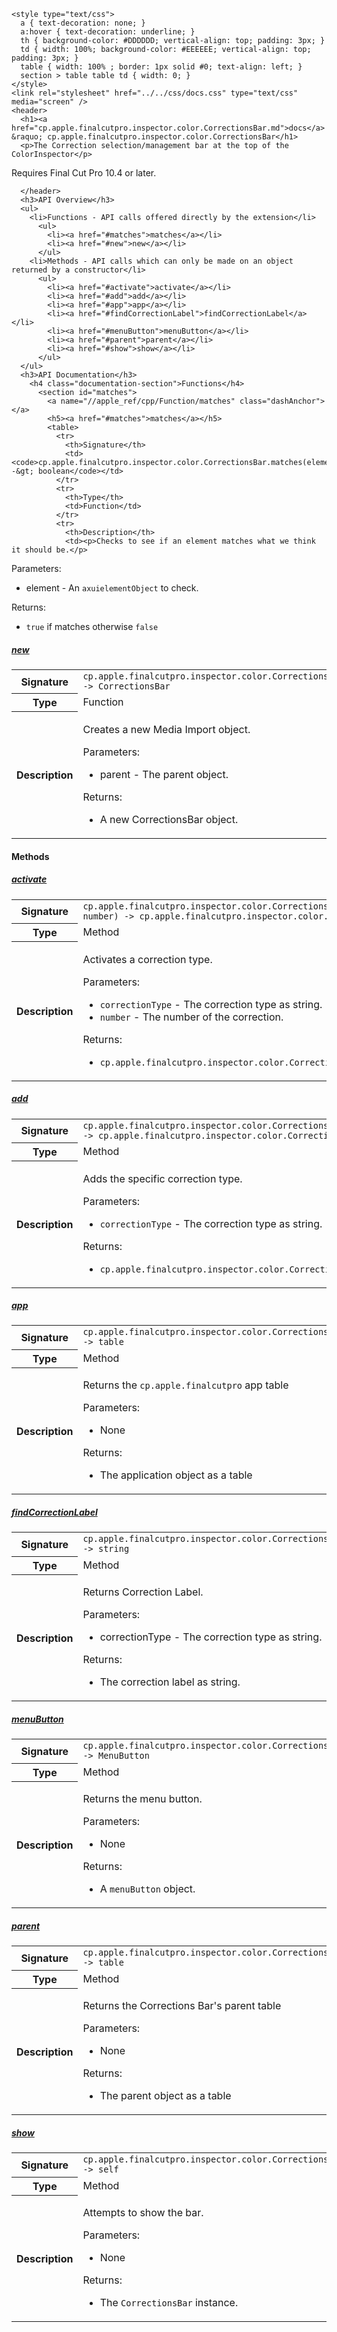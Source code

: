     <style type="text/css">
      a { text-decoration: none; }
      a:hover { text-decoration: underline; }
      th { background-color: #DDDDDD; vertical-align: top; padding: 3px; }
      td { width: 100%; background-color: #EEEEEE; vertical-align: top; padding: 3px; }
      table { width: 100% ; border: 1px solid #0; text-align: left; }
      section > table table td { width: 0; }
    </style>
    <link rel="stylesheet" href="../../css/docs.css" type="text/css" media="screen" />
    <header>
      <h1><a href="cp.apple.finalcutpro.inspector.color.CorrectionsBar.md">docs</a> &raquo; cp.apple.finalcutpro.inspector.color.CorrectionsBar</h1>
      <p>The Correction selection/management bar at the top of the ColorInspector</p>
<p>Requires Final Cut Pro 10.4 or later.</p>

      </header>
      <h3>API Overview</h3>
      <ul>
        <li>Functions - API calls offered directly by the extension</li>
          <ul>
            <li><a href="#matches">matches</a></li>
            <li><a href="#new">new</a></li>
          </ul>
        <li>Methods - API calls which can only be made on an object returned by a constructor</li>
          <ul>
            <li><a href="#activate">activate</a></li>
            <li><a href="#add">add</a></li>
            <li><a href="#app">app</a></li>
            <li><a href="#findCorrectionLabel">findCorrectionLabel</a></li>
            <li><a href="#menuButton">menuButton</a></li>
            <li><a href="#parent">parent</a></li>
            <li><a href="#show">show</a></li>
          </ul>
      </ul>
      <h3>API Documentation</h3>
        <h4 class="documentation-section">Functions</h4>
          <section id="matches">
            <a name="//apple_ref/cpp/Function/matches" class="dashAnchor"></a>
            <h5><a href="#matches">matches</a></h5>
            <table>
              <tr>
                <th>Signature</th>
                <td><code>cp.apple.finalcutpro.inspector.color.CorrectionsBar.matches(element) -&gt; boolean</code></td>
              </tr>
              <tr>
                <th>Type</th>
                <td>Function</td>
              </tr>
              <tr>
                <th>Description</th>
                <td><p>Checks to see if an element matches what we think it should be.</p>
<p>Parameters:</p>
<ul>
<li>element - An <code>axuielementObject</code> to check.</li>
</ul>
<p>Returns:</p>
<ul>
<li><code>true</code> if matches otherwise <code>false</code></li>
</ul>
</td>
              </tr>
            </table>
          </section>
          <section id="new">
            <a name="//apple_ref/cpp/Function/new" class="dashAnchor"></a>
            <h5><a href="#new">new</a></h5>
            <table>
              <tr>
                <th>Signature</th>
                <td><code>cp.apple.finalcutpro.inspector.color.CorrectionsBar.new(parent) -&gt; CorrectionsBar</code></td>
              </tr>
              <tr>
                <th>Type</th>
                <td>Function</td>
              </tr>
              <tr>
                <th>Description</th>
                <td><p>Creates a new Media Import object.</p>
<p>Parameters:</p>
<ul>
<li>parent - The parent object.</li>
</ul>
<p>Returns:</p>
<ul>
<li>A new CorrectionsBar object.</li>
</ul>
</td>
              </tr>
            </table>
          </section>
        <h4 class="documentation-section">Methods</h4>
          <section id="activate">
            <a name="//apple_ref/cpp/Method/activate" class="dashAnchor"></a>
            <h5><a href="#activate">activate</a></h5>
            <table>
              <tr>
                <th>Signature</th>
                <td><code>cp.apple.finalcutpro.inspector.color.CorrectionsBar:activate(correctionType, number) -&gt; cp.apple.finalcutpro.inspector.color.CorrectionsBar</code></td>
              </tr>
              <tr>
                <th>Type</th>
                <td>Method</td>
              </tr>
              <tr>
                <th>Description</th>
                <td><p>Activates a correction type.</p>
<p>Parameters:</p>
<ul>
<li><code>correctionType</code> - The correction type as string.</li>
<li><code>number</code> - The number of the correction.</li>
</ul>
<p>Returns:</p>
<ul>
<li><code>cp.apple.finalcutpro.inspector.color.CorrectionsBar</code> object.</li>
</ul>
</td>
              </tr>
            </table>
          </section>
          <section id="add">
            <a name="//apple_ref/cpp/Method/add" class="dashAnchor"></a>
            <h5><a href="#add">add</a></h5>
            <table>
              <tr>
                <th>Signature</th>
                <td><code>cp.apple.finalcutpro.inspector.color.CorrectionsBar:add(correctionType) -&gt; cp.apple.finalcutpro.inspector.color.CorrectionsBar</code></td>
              </tr>
              <tr>
                <th>Type</th>
                <td>Method</td>
              </tr>
              <tr>
                <th>Description</th>
                <td><p>Adds the specific correction type.</p>
<p>Parameters:</p>
<ul>
<li><code>correctionType</code> - The correction type as string.</li>
</ul>
<p>Returns:</p>
<ul>
<li><code>cp.apple.finalcutpro.inspector.color.CorrectionsBar</code> object.</li>
</ul>
</td>
              </tr>
            </table>
          </section>
          <section id="app">
            <a name="//apple_ref/cpp/Method/app" class="dashAnchor"></a>
            <h5><a href="#app">app</a></h5>
            <table>
              <tr>
                <th>Signature</th>
                <td><code>cp.apple.finalcutpro.inspector.color.CorrectionsBar:app() -&gt; table</code></td>
              </tr>
              <tr>
                <th>Type</th>
                <td>Method</td>
              </tr>
              <tr>
                <th>Description</th>
                <td><p>Returns the <code>cp.apple.finalcutpro</code> app table</p>
<p>Parameters:</p>
<ul>
<li>None</li>
</ul>
<p>Returns:</p>
<ul>
<li>The application object as a table</li>
</ul>
</td>
              </tr>
            </table>
          </section>
          <section id="findCorrectionLabel">
            <a name="//apple_ref/cpp/Method/findCorrectionLabel" class="dashAnchor"></a>
            <h5><a href="#findCorrectionLabel">findCorrectionLabel</a></h5>
            <table>
              <tr>
                <th>Signature</th>
                <td><code>cp.apple.finalcutpro.inspector.color.CorrectionsBar:findCorrectionLabel(correctionType) -&gt; string</code></td>
              </tr>
              <tr>
                <th>Type</th>
                <td>Method</td>
              </tr>
              <tr>
                <th>Description</th>
                <td><p>Returns Correction Label.</p>
<p>Parameters:</p>
<ul>
<li>correctionType - The correction type as string.</li>
</ul>
<p>Returns:</p>
<ul>
<li>The correction label as string.</li>
</ul>
</td>
              </tr>
            </table>
          </section>
          <section id="menuButton">
            <a name="//apple_ref/cpp/Method/menuButton" class="dashAnchor"></a>
            <h5><a href="#menuButton">menuButton</a></h5>
            <table>
              <tr>
                <th>Signature</th>
                <td><code>cp.apple.finalcutpro.inspector.color.CorrectionsBar:menuButton() -&gt; MenuButton</code></td>
              </tr>
              <tr>
                <th>Type</th>
                <td>Method</td>
              </tr>
              <tr>
                <th>Description</th>
                <td><p>Returns the menu button.</p>
<p>Parameters:</p>
<ul>
<li>None</li>
</ul>
<p>Returns:</p>
<ul>
<li>A <code>menuButton</code> object.</li>
</ul>
</td>
              </tr>
            </table>
          </section>
          <section id="parent">
            <a name="//apple_ref/cpp/Method/parent" class="dashAnchor"></a>
            <h5><a href="#parent">parent</a></h5>
            <table>
              <tr>
                <th>Signature</th>
                <td><code>cp.apple.finalcutpro.inspector.color.CorrectionsBar:parent() -&gt; table</code></td>
              </tr>
              <tr>
                <th>Type</th>
                <td>Method</td>
              </tr>
              <tr>
                <th>Description</th>
                <td><p>Returns the Corrections Bar's parent table</p>
<p>Parameters:</p>
<ul>
<li>None</li>
</ul>
<p>Returns:</p>
<ul>
<li>The parent object as a table</li>
</ul>
</td>
              </tr>
            </table>
          </section>
          <section id="show">
            <a name="//apple_ref/cpp/Method/show" class="dashAnchor"></a>
            <h5><a href="#show">show</a></h5>
            <table>
              <tr>
                <th>Signature</th>
                <td><code>cp.apple.finalcutpro.inspector.color.CorrectionsBar:show() -&gt; self</code></td>
              </tr>
              <tr>
                <th>Type</th>
                <td>Method</td>
              </tr>
              <tr>
                <th>Description</th>
                <td><p>Attempts to show the bar.</p>
<p>Parameters:</p>
<ul>
<li>None</li>
</ul>
<p>Returns:</p>
<ul>
<li>The <code>CorrectionsBar</code> instance.</li>
</ul>
</td>
              </tr>
            </table>
          </section>
